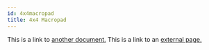 ```yaml
---
id: 4x4macropad
title: 4x4 Macropad
---
```


This is a link to [another document.](doc3.md) This is a link to an [external page.](http://www.example.com/)
